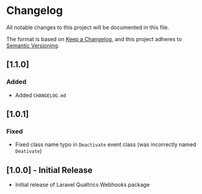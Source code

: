 # Changelog

All notable changes to this project will be documented in this file.

The format is based on [Keep a Changelog](https://keepachangelog.com/en/1.0.0/),
and this project adheres to [Semantic Versioning](https://semver.org/spec/v2.0.0.html).

## [1.1.0]

### Added
- Added `CHANGELOG.md`

## [1.0.1]

### Fixed
- Fixed class name typo in `Deactivate` event class (was incorrectly named `Deativate`)

## [1.0.0] - Initial Release
- Initial release of Laravel Qualtrics Webhooks package
